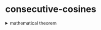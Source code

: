 # consecutive-cosines

<details><summary>mathematical theorem</summary>
  <p> 
      the answer of consecutive cosines function for each angle (in degrees) is close to 1 (approximately 0.99847741)
  </p>
  <p>
    consecutive-cosines is a recursive function.<br>
  </p>
  <p> 
      f(1, x) = cos(x)<br>
      f(2, x) = cos(cos(x))<br>
      f(3, x) = cos(cos(cos(x)))<br>
      f(4, x) = cos(cos(cos(cos(x))))<br>
      ...<br>
      f(n, x) = cos(f(n-1, x))<br>
  </p>
  <p align="center">
     <img src="/images/calculator.JPG" />
  </p>
</details>
